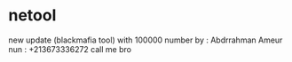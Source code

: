 # netool
new update (blackmafia tool) with 100000 number
by : Abdrrahman Ameur
nun : +213673336272
call me bro
